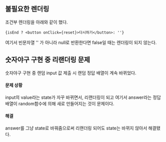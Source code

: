 ## 불필요한 렌더링

조건부 렌더링을 아래와 같이 했다.

    {isEnd ? <button onClick={reset}>다시하기</button>: ''}

여기서 빈문자열 '' 가 아니라 null로 반환한다면 false일 때는 렌더링이 되지 않는다.

## 숫자야구 구현 중 리랜더링 문제

숫자야구 구현 중 랜덤 input 값 제출 시 랜덤 정답 배열이 계속 바뀌었다.

#### 문제 상황

input의 value라는 state가 자꾸 바뀌면서, 리랜더링이 되고 여기서 answer라는 정답 배열이 random함수에 의해 새로 만들어지는 것이 문제이다.

#### 해결

answer를 그냥 state로 바꿔줌으로써 리랜더링 되어도 state는 바뀌지 않아서 해결됐다.